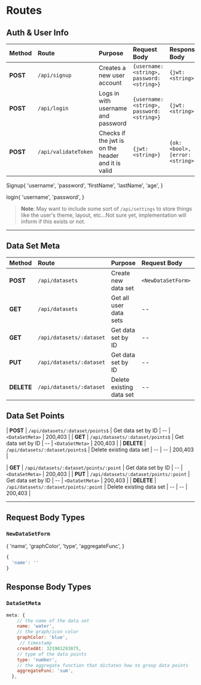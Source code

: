 # Routes

## Auth & User Info

| Method   | Route                 | Purpose                               | Request Body                               | Response Body                     | Status  |
| :------- | :------------------ | :------------------------------------ | :----------------------------------------- | :-------------------------------- | :------ |
| **POST** | `/api/signup`       | Creates a new user account            | `{username:<string>, password:<string>}`   | `{jwt: <string>}`                 | 200,409 |
| **POST** | `/api/login`        | Logs in with username and password    | `{username: <string>, password: <string>}` | `{jwt: <string>}`                 | 200,403 |
| **POST** | `/api/validateToken` | Checks if the jwt is on the header and it is valid | `{jwt: <string>}`                          | `{ok: <bool>, [error: <string>]}` | 200,403 |

Signup{
      'username',
    'password',
    'firstName',
    'lastName',
    'age',
}

login{
      'username',
    'password',
}

> **Note**: May want to include some sort of `/api/settings` to store things like the user's theme, layout, etc...Not sure yet, implementation will inform if this exists or not.

---

## Data Set Meta

| Method     | Route              | Purpose                  | Request Body       | Response Body     | Status  |
| :--------- | :----------------- | :----------------------- | :----------------- | :---------------- | :------ |
| **POST**   | `/api/datasets`     | Create new data set      | `<NewDataSetForm>` | `<DataSetMeta>`   |
| **GET**    | `/api/datasets`     | Get all user data sets   | --                 | `<DataSetMeta[]>` | 200,403 |
| **GET**    | `/api/datasets/:dataset` | Get data set by ID       | --                 | `<DataSetMeta>`   | 200,403 |
| **PUT**    | `/api/datasets/:dataset` | Get data set by ID       | --                 | `<DataSetMeta>`   | 200,403 |
| **DELETE** | `/api/datasets/:dataset` | Delete existing data set | --                 | --                | 200,403 |


## Data Set Points
| **POST**    | `/api/datasets/:dataset/points$` | Get data set by ID       | --                 | `<DataSetMeta>`   | 200,403 |
| **GET**    | `/api/datasets/:dataset/points$` | Get data set by ID       | --                 | `<DataSetMeta>`   | 200,403 |
| **DELETE** | `/api/datasets/:dataset/points$` | Delete existing data set | --                 | --                | 200,403 |


| **GET**    | `/api/datasets/:dataset/points/:point` | Get data set by ID       | --                 | `<DataSetMeta>`   | 200,403 |
| **PUT**    | `/api/datasets/:dataset/points/:point` | Get data set by ID       | --                 | `<DataSetMeta>`   | 200,403 |
| **DELETE** | `/api/datasets/:dataset/points/:point` | Delete existing data set | --                 | --                | 200,403 |

---
## Request Body Types

### `NewDataSetForm`
{
      'name',
    'graphColor',
    'type',
    'aggregateFunc',
}

```js
{
  'name': ''
}
```
## Response Body Types

### `DataSetMeta`

```js
meta: {
    // the name of the data set
    name: 'water',
    // the graph/icon color
    graphColor: 'blue',
     // timestamp
    createdAt: 321901293875,
    // type of the data points
    type: 'number',
    // the aggregate function that dictates how to group data points
    aggregateFunc: 'sum',
  },
```
